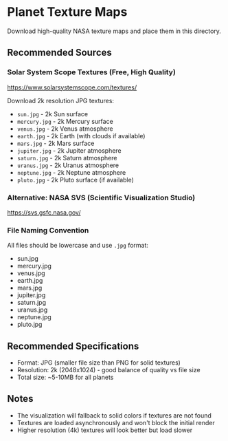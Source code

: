 # Planet Texture Maps

Download high-quality NASA texture maps and place them in this directory.

## Recommended Sources

### Solar System Scope Textures (Free, High Quality)
https://www.solarsystemscope.com/textures/

Download 2k resolution JPG textures:
- `sun.jpg` - 2k Sun surface
- `mercury.jpg` - 2k Mercury surface
- `venus.jpg` - 2k Venus atmosphere
- `earth.jpg` - 2k Earth (with clouds if available)
- `mars.jpg` - 2k Mars surface
- `jupiter.jpg` - 2k Jupiter atmosphere
- `saturn.jpg` - 2k Saturn atmosphere
- `uranus.jpg` - 2k Uranus atmosphere
- `neptune.jpg` - 2k Neptune atmosphere
- `pluto.jpg` - 2k Pluto surface (if available)

### Alternative: NASA SVS (Scientific Visualization Studio)
https://svs.gsfc.nasa.gov/

### File Naming Convention
All files should be lowercase and use `.jpg` format:
- sun.jpg
- mercury.jpg
- venus.jpg
- earth.jpg
- mars.jpg
- jupiter.jpg
- saturn.jpg
- uranus.jpg
- neptune.jpg
- pluto.jpg

## Recommended Specifications
- Format: JPG (smaller file size than PNG for solid textures)
- Resolution: 2k (2048x1024) - good balance of quality vs file size
- Total size: ~5-10MB for all planets

## Notes
- The visualization will fallback to solid colors if textures are not found
- Textures are loaded asynchronously and won't block the initial render
- Higher resolution (4k) textures will look better but load slower